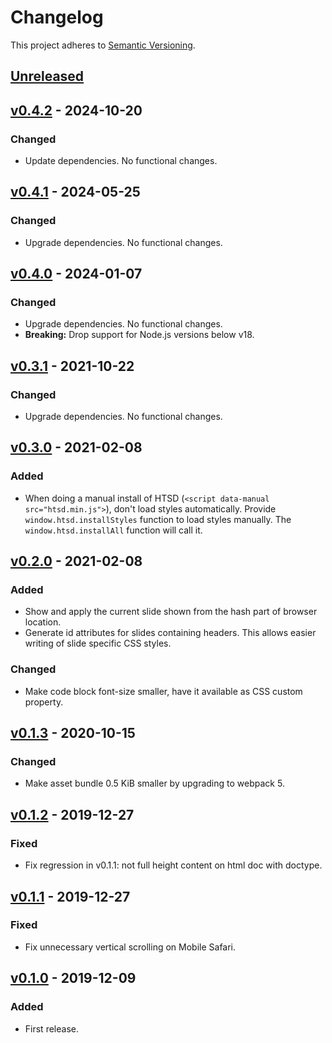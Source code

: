 # Changelog

This project adheres to [Semantic Versioning].

## [Unreleased]

## [v0.4.2] - 2024-10-20

### Changed

* Update dependencies. No functional changes.

## [v0.4.1] - 2024-05-25

### Changed

* Upgrade dependencies. No functional changes.

## [v0.4.0] - 2024-01-07

### Changed

* Upgrade dependencies. No functional changes.
* **Breaking:** Drop support for Node.js versions below v18.

## [v0.3.1] - 2021-10-22

### Changed

* Upgrade dependencies. No functional changes.

## [v0.3.0] - 2021-02-08

### Added

* When doing a manual install of HTSD (`<script data-manual
  src="htsd.min.js">`), don't load styles automatically. Provide
  `window.htsd.installStyles` function to load styles manually. The
  `window.htsd.installAll` function will call it.

## [v0.2.0] - 2021-02-08

### Added

* Show and apply the current slide shown from the hash part of browser
  location.
* Generate id attributes for slides containing headers. This allows
  easier writing of slide specific CSS styles.

### Changed

* Make code block font-size smaller, have it available as CSS custom
  property.

## [v0.1.3] - 2020-10-15

### Changed

* Make asset bundle 0.5 KiB smaller by upgrading to webpack 5.

## [v0.1.2] - 2019-12-27

### Fixed

* Fix regression in v0.1.1: not full height content on html doc with
  doctype.

## [v0.1.1] - 2019-12-27

### Fixed

* Fix unnecessary vertical scrolling on Mobile Safari.

## [v0.1.0] - 2019-12-09

### Added

* First release.

[Semantic Versioning]: https://semver.org/spec/v2.0.0.html
[Unreleased]: https://github.com/tkareine/hackers-tiny-slide-deck/compare/v0.4.2...HEAD
[v0.4.2]: https://github.com/tkareine/hackers-tiny-slide-deck/compare/v0.4.1...v0.4.2
[v0.4.1]: https://github.com/tkareine/hackers-tiny-slide-deck/compare/v0.4.0...v0.4.1
[v0.4.0]: https://github.com/tkareine/hackers-tiny-slide-deck/compare/v0.3.1...v0.4.0
[v0.3.1]: https://github.com/tkareine/hackers-tiny-slide-deck/compare/v0.3.0...v0.3.1
[v0.3.0]: https://github.com/tkareine/hackers-tiny-slide-deck/compare/v0.2.0...v0.3.0
[v0.2.0]: https://github.com/tkareine/hackers-tiny-slide-deck/compare/v0.1.3...v0.2.0
[v0.1.3]: https://github.com/tkareine/hackers-tiny-slide-deck/compare/v0.1.2...v0.1.3
[v0.1.2]: https://github.com/tkareine/hackers-tiny-slide-deck/compare/v0.1.1...v0.1.2
[v0.1.1]: https://github.com/tkareine/hackers-tiny-slide-deck/compare/v0.1.0...v0.1.1
[v0.1.0]: https://github.com/tkareine/hackers-tiny-slide-deck/releases/tag/v0.1.0
